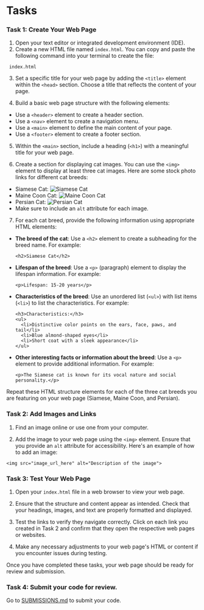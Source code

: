 # Tasks

### Task 1: Create Your Web Page

1. Open your text editor or integrated development environment (IDE).
2. Create a new HTML file named `index.html`. You can copy and paste the following command into your terminal to create the file:

```
 index.html
```

3. Set a specific title for your web page by adding the `<title>` element within the `<head>` section. Choose a title that reflects the content of your page.

4. Build a basic web page structure with the following elements:

- Use a `<header>` element to create a header section.
- Use a `<nav>` element to create a navigation menu.
- Use a `<main>` element to define the main content of your page.
- Use a `<footer>` element to create a footer section.

5. Within the `<main>` section, include a heading (`<h1>`) with a meaningful title for your web page.

6. Create a section for displaying cat images. You can use the `<img>` element to display at least three cat images. Here are some stock photo links for different cat breeds:

- Siamese Cat: ![Siamese Cat](insert_siamese_cat_image_link_here)
- Maine Coon Cat: ![Maine Coon Cat](insert_maine_coon_cat_image_link_here)
- Persian Cat: ![Persian Cat](insert_persian_cat_image_link_here)
- Make sure to include an `alt` attribute for each image.

7. For each cat breed, provide the following information using appropriate HTML elements:

- **The breed of the cat**: Use a `<h2>` element to create a subheading for the breed name. For example:

  ```
  <h2>Siamese Cat</h2>
  ```

- **Lifespan of the breed**: Use a `<p>` (paragraph) element to display the lifespan information. For example:

  ```
  <p>Lifespan: 15-20 years</p>
  ```

- **Characteristics of the breed**: Use an unordered list (`<ul>`) with list items (`<li>`) to list the characteristics. For example:

  ```
  <h3>Characteristics:</h3>
  <ul>
    <li>Distinctive color points on the ears, face, paws, and tail</li>
    <li>Blue almond-shaped eyes</li>
    <li>Short coat with a sleek appearance</li>
  </ul>
  ```

- **Other interesting facts or information about the breed**: Use a `<p>` element to provide additional information. For example:
  ```
  <p>The Siamese cat is known for its vocal nature and social personality.</p>
  ```

Repeat these HTML structure elements for each of the three cat breeds you are featuring on your web page (Siamese, Maine Coon, and Persian).

### Task 2: Add Images and Links

1. Find an image online or use one from your computer.

2. Add the image to your web page using the `<img>` element. Ensure that you provide an `alt` attribute for accessibility. Here's an example of how to add an image:

```
<img src="image_url_here" alt="Description of the image">
```

### Task 3: Test Your Web Page

1. Open your `index.html` file in a web browser to view your web page.

2. Ensure that the structure and content appear as intended. Check that your headings, images, and text are properly formatted and displayed.

3. Test the links to verify they navigate correctly. Click on each link you created in Task 2 and confirm that they open the respective web pages or websites.

4. Make any necessary adjustments to your web page's HTML or content if you encounter issues during testing.

Once you have completed these tasks, your web page should be ready for review and submission.

### Task 4: Submit your code for review.

Go to [SUBMISSIONS.md](https://github.com/CodeDroid999/SES-Web-Developer-Mentorship/blob/main/0x01_Module-1/0x01_Week-1/0x01_Day-2/SUBMISSIONS.md) to submit your code.

```

```

